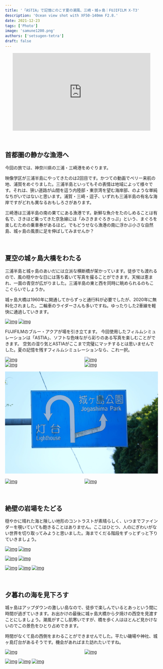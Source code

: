 ```yaml
---
title: '「ASTIA」で記憶にのこす夏の潮風、三崎・城ヶ島｜FUJIFILM X-T3'
description: 'Ocean view shot with XF50-140mm F2.8.'
date: 2021-12-23
tags: ['Photo']
image: 'samune1200.png'
authors: ['setsugen-tetra']
draft: false
---
```


<div style="display: flex; justify-content: center;">
        <iframe
          width="90%"
          height="auto"
          style="max-width: 1200px; aspect-ratio: 16/9; border: none;"
          src="https://www.youtube.com/embed/xIYXtOsOrDc"
          allow="accelerometer; autoplay; clipboard-write; encrypted-media; gyroscope; picture-in-picture"
          allowfullscreen
        ></iframe>
      </div>

　

## 首都圏の静かな漁港へ

今回の旅では、神奈川県の三浦・三崎港をめぐります。

映像学区が三浦半島にやってきたのは2回目です。かつての動画でペリー来航の地、浦賀をめぐりました。三浦半島といってもその表情は地域によって様々です。それは、狭い道路が山間を這う内陸部・東京湾を望む海岸部、のような単純なちがいではないと思います。浦賀・三崎・逗子、いずれも三浦半島の有名な海岸ですがどれも異なるおもしろさがあります。

三崎港は三浦半島の南の果てにある漁港です。新鮮な魚介をたのしめることは有名で、さきほど乗ってきた京急線には「みさきまぐろきっぷ」という、まぐろを楽しむための乗車券があるほど。でもどうせなら漁港の南に浮かぶ小さな自然島、城ヶ島の風景に足を伸ばしてみませんか？

　

## 夏空の城ヶ島大橋をわたる

三浦半島と城ヶ島のあいだには立派な横断橋が架かっています。徒歩でも渡れるので、風の穏やかな日には落ち着いて写真を撮ることができます。天候は恵まれ、一面の青空が広がりました。三浦半島の東と西を同時に眺められるのもここぐらいでしょうか。

城ヶ島大橋は1960年に開通してからずっと通行料が必要でしたが、2020年に無料化されました。二輪車のライダーさんも多いですね。ゆったりした2車線を軽快に通過していきます。

[![img](/images/blog/2021-12-23/DSCF9338_lighted.jpg)](/images/blog/2021-12-23/DSCF9338_lighted.jpg)
[![img](/images/blog/2021-12-23/DSCF9353_lighted.jpg)](/images/blog/2021-12-23/DSCF9353_lighted.jpg)

FUJIFILMのブルー・アクアが場を引き立てます。 今回使用したフィルムシミュレーションは「ASTIA」、ソフトな色味ながら彩りのある写真を楽しむことができます。 空気の湿り気とASTIAがここまで完璧にマッチするとは思いませんでした。夏の記憶を残すフィルムシミュレーションなら、これ一択。

<div style="width: 100%; margin: 0 auto; display: flex; justify-content: space-between;">
  <div style="width: 48%;">
    <a href="/images/blog/2021-12-23/DSCF9361.webp">
      <img src="/images/blog/2021-12-23/DSCF9361.webp" alt="img" style="width: 100%;" />
    </a>
  </div>
  <div style="width: 48%;">
    <a href="/images/blog/2021-12-23/DSCF9363.webp">
      <img src="/images/blog/2021-12-23/DSCF9363.webp" alt="img" style="width: 100%;" />
    </a>
  </div>
</div>

<div style="width: 100%; margin: 0 auto; display: flex; justify-content: space-between;">
  <div style="width: 48%;">
    <a href="/images/blog/2021-12-23/DSCF9343_lighted.jpg">
      <img src="/images/blog/2021-12-23/DSCF9343_lighted.jpg" alt="img" style="width: 100%;" />
    </a>
  </div>
  <div style="width: 48%;">
    <a href="/images/blog/2021-12-23/DSCF9392_lighted.jpg">
      <img src="/images/blog/2021-12-23/DSCF9392_lighted.jpg" alt="img" style="width: 100%;" />
    </a>
  </div>
</div>

[![img](DSCF9379.webp)](/src/content/blog/2021-12-23/DSCF9379.webp)

<div style="width: 100%; margin: 0 auto; display: flex; justify-content: space-between;">
  <div style="width: 48%;">
    <a href="/images/blog/2021-12-23/DSCF9561_edited.webp">
      <img src="/images/blog/2021-12-23/DSCF9561_edited.webp" alt="img" style="width: 100%;" />
    </a>
  </div>
  <div style="width: 48%;">
    <a href="/images/blog/2021-12-23/DSCF9411_lighted.jpg">
      <img src="/images/blog/2021-12-23/DSCF9411_lighted.jpg" alt="img" style="width: 100%;" />
    </a>
  </div>
</div>

　

## 絶壁の岩場をたどる

穏やかに晴れた海と険しい地形のコントラストが素晴らしく、いつまでファインダーを覗いていても飽きることはありません。ここはひとつ、人のにぎわいがない世界を切り取ってみようと思いました。海までくだる階段をずっとずっと下りていきましょう。

[![img](/images/blog/2021-12-23/DSCF9438.webp)](/images/blog/2021-12-23/DSCF9438.webp)
[![img](/images/blog/2021-12-23/DSCF9502.webp)](/images/blog/2021-12-23/DSCF9502.webp)

[![img](/images/blog/2021-12-23/DSCF9492_lighted.jpg)](/images/blog/2021-12-23/DSCF9492_lighted.jpg)
[![img](/images/blog/2021-12-23/DSCF9494.webp)](/images/blog/2021-12-23/DSCF9494.webp)

[![img](/images/blog/2021-12-23/DSCF9431-1.webp)](/images/blog/2021-12-23/DSCF9431-1.webp)
[![img](/images/blog/2021-12-23/DSCF9437.webp)](/images/blog/2021-12-23/DSCF9437.webp)
[![img](/images/blog/2021-12-23/DSCF9448.webp)](/images/blog/2021-12-23/DSCF9448.webp)

　

## 夕暮れの海を見下ろす

城ヶ島はアップダウンの激しい島なので、徒歩で楽しんでいるとあっという間に時間が過ぎていきます。お出かけの最後に城ヶ島大橋から夕焼けの西空を見渡すことにしましょう。潮風がすこし肌寒いですが、橋を歩く人はほとんど見かけないのでこの景色をひとり占めできます。

時間がなくて島の西側をまわることができませんでした。平たい磯場や神社、城ヶ島灯台があるそうです。機会があればまた訪れたいですね。

<div style="width: 100%; margin: 0 auto; display: flex; justify-content: space-between;">
  <div style="width: 48%;">
    <a href="/images/blog/2021-12-23/DSCF9559.webp">
      <img src="/images/blog/2021-12-23/DSCF9559.webp" alt="img" style="width: 100%;" />
    </a>
  </div>
  <div style="width: 48%;">
    <a href="/images/blog/2021-12-23/DSCF9622.webp">
      <img src="/images/blog/2021-12-23/DSCF9622.webp" alt="img" style="width: 100%;" />
    </a>
  </div>
</div>

[![img](/images/blog/2021-12-23/DSCF9563.webp)](/images/blog/2021-12-23/DSCF9563.webp)
[![img](/images/blog/2021-12-23/DSCF9574.webp)](/images/blog/2021-12-23/DSCF9574.webp)
[![img](/images/blog/2021-12-23/DSCF9601.webp)](/images/blog/2021-12-23/DSCF9601.webp)
